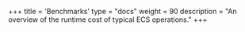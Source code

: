 +++
title = 'Benchmarks'
type = "docs"
weight = 90
description = "An overview of the runtime cost of typical ECS operations."
+++
